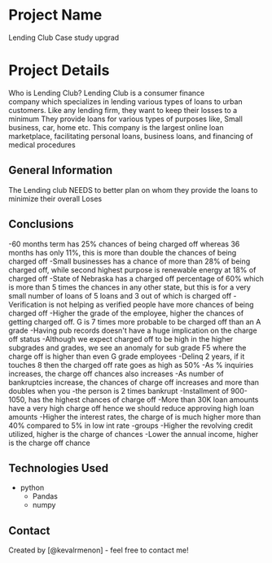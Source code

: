# Project Name
Lending Club Case study upgrad


# Project Details
Who is Lending Club?
Lending Club is a consumer finance company which specializes in lending various types of loans to urban customers.
Like any lending firm, they want to keep their losses to a minimum 
They provide loans for various types of purposes like, Small business, car, home etc.
This company is the largest online loan marketplace, facilitating personal loans, business loans, and financing of medical procedures

<!-- You can include any other section that is pertinent to your problem -->

## General Information
The Lending club NEEDS to better plan on whom they provide the loans to minimize their overall Loses

<!-- You don't have to answer all the questions - just the ones relevant to your project. -->

## Conclusions
-60 months term has 25% chances of being charged off whereas 36 months has only 11%, this is more than double the chances of being charged off
-Small businesses has a chance of more than 28% of being charged off, while second highest purpose is renewable energy at 18% of charged off
-State of Nebraska has a charged off percentage of 60% which is more than 5 times the chances in any other state, but this is for a very small number of loans of 5 loans and 3 out of which is charged off
-Verification is not helping as verified people have more chances of being charged off
-Higher the grade of the employee, higher the chances of getting charged off. G is 7 times more probable to be charged off than an A grade
-Having pub records doesn't have a huge implication on the charge off status
-Although we expect charged off to be high in the higher subgrades and grades, we see an anomaly for sub grade F5 where the charge off is higher than even G grade employees
-Delinq 2 years, if it touches 8 then the charged off rate goes as high as 50%
-As % inquiries increases, the charge off chances also increases
-As number of bankruptcies increase, the chances of charge off increases and more than doubles when you -the person is 2 times bankrupt
-Installment of 900-1050, has the highest chances of charge off
-More than 30K loan amounts have a very high charge off hence we should reduce approving high loan amounts
-Higher the interest rates, the charge of is much higher more than 40% compared to 5% in low int rate -groups
-Higher the revolving credit utilized, higher is the charge of chances
-Lower the annual income, higher is the charge off chance


<!-- You don't have to answer all the questions - just the ones relevant to your project. -->


## Technologies Used
- python
    - Pandas
    - numpy


<!-- As the libraries versions keep on changing, it is recommended to mention the version of library used in this project -->




## Contact
Created by [@kevalrmenon] - feel free to contact me!


<!-- Optional -->
<!-- ## License -->
<!-- This project is open source and available under the [... License](). -->

<!-- You don't have to include all sections - just the one's relevant to your project -->
